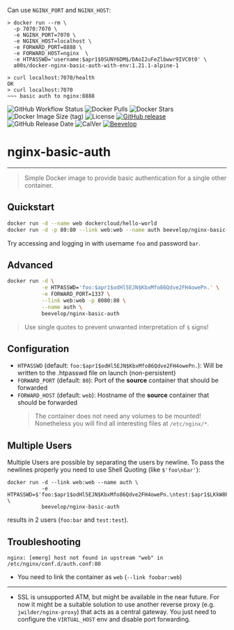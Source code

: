 Can use `NGINX_PORT` and `NGINX_HOST`:

```shell
> docker run --rm \  
  -p 7070:7070 \
  -e NGINX_PORT=7070 \
  -e NGINX_HOST=localhost \
  -e FORWARD_PORT=8888 \
  -e FORWARD_HOST=nginx  \
  -e HTPASSWD='username:$apr1$0SUNY6DM$/DAoI2uFeZlbwwr9IVC0t0' \
  a00s/docker-nginx-basic-auth-with-env:1.21.1-alpine-1
  
> curl localhost:7070/health
OK
> curl localhost:7070
~~~ basic auth to nginx:8888
```

![GitHub Workflow Status](https://img.shields.io/github/workflow/status/beevelop/docker-nginx-basic-auth/Docker%20Image?style=for-the-badge)
![Docker Pulls](https://img.shields.io/docker/pulls/beevelop/nginx-basic-auth.svg?style=for-the-badge)
![Docker Stars](https://img.shields.io/docker/stars/beevelop/nginx-basic-auth?style=for-the-badge)
![Docker Image Size (tag)](https://img.shields.io/docker/image-size/beevelop/nginx-basic-auth/latest?style=for-the-badge)
![License](https://img.shields.io/github/license/beevelop/docker-nginx-basic-auth?style=for-the-badge)
[![GitHub release](https://img.shields.io/github/release/beevelop/docker-nginx-basic-auth.svg?style=for-the-badge)](https://github.com/beevelop/docker-nginx-basic-auth/releases)
![GitHub Release Date](https://img.shields.io/github/release-date/beevelop/docker-nginx-basic-auth?style=for-the-badge)
![CalVer](https://img.shields.io/badge/CalVer-YYYY.MM.MICRO-22bfda.svg?style=for-the-badge)
[![Beevelop](https://img.shields.io/badge/-%20Made%20with%20%F0%9F%8D%AF%20by%20%F0%9F%90%9Dvelop-blue.svg?style=for-the-badge)](https://beevelop.com)

# nginx-basic-auth

---

> Simple Docker image to provide basic authentication for a single other container.

## Quickstart

```bash
docker run -d --name web dockercloud/hello-world
docker run -d -p 80:80 --link web:web --name auth beevelop/nginx-basic-auth
```

Try accessing and logging in with username `foo` and password `bar`.

## Advanced

```bash
docker run -d \
           -e HTPASSWD='foo:$apr1$odHl5EJN$KbxMfo86Qdve2FH4owePn.' \
           -e FORWARD_PORT=1337 \
           --link web:web -p 8080:80 \
           --name auth \
           beevelop/nginx-basic-auth
```

> Use single quotes to prevent unwanted interpretation of `$` signs!

## Configuration

- `HTPASSWD` (default: `foo:$apr1$odHl5EJN$KbxMfo86Qdve2FH4owePn.`): Will be written to the .htpasswd file on launch (non-persistent)
- `FORWARD_PORT` (default: `80`): Port of the **source** container that should be forwarded
- `FORWARD_HOST` (default: `web`): Hostname of the **source** container that should be forwarded
  > The container does not need any volumes to be mounted! Nonetheless you will find all interesting files at `/etc/nginx/*`.

## Multiple Users

Multiple Users are possible by separating the users by newline. To pass the newlines properly you need to use Shell Quoting (like `$'foo\nbar'`):

```
docker run -d --link web:web --name auth \
           -e HTPASSWD=$'foo:$apr1$odHl5EJN$KbxMfo86Qdve2FH4owePn.\ntest:$apr1$LKkW8P4Y$P1X/r2YyaexhVL1LzZAQm.' \
           beevelop/nginx-basic-auth
```

results in 2 users (`foo:bar` and `test:test`).

## Troubleshooting

```
nginx: [emerg] host not found in upstream "web" in /etc/nginx/conf.d/auth.conf:80
```

- You need to link the container as `web` (`--link foobar:web`)

---

- SSL is unsupported ATM, but might be available in the near future. For now it might be a suitable solution to use another reverse proxy (e.g. `jwilder/nginx-proxy`) that acts as a central gateway. You just need to configure the `VIRTUAL_HOST` env and disable port forwarding.
